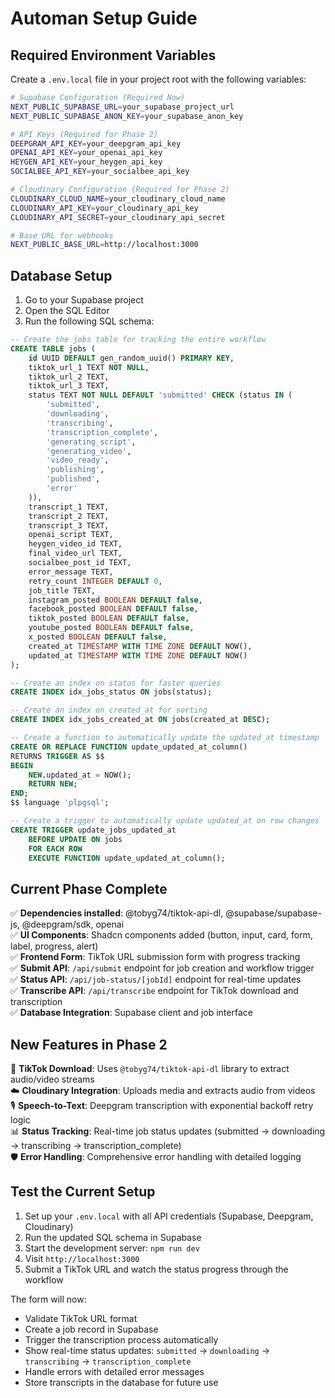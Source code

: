 # Automan Setup Guide

## Required Environment Variables

Create a `.env.local` file in your project root with the following variables:

```bash
# Supabase Configuration (Required Now)
NEXT_PUBLIC_SUPABASE_URL=your_supabase_project_url
NEXT_PUBLIC_SUPABASE_ANON_KEY=your_supabase_anon_key

# API Keys (Required for Phase 2)
DEEPGRAM_API_KEY=your_deepgram_api_key
OPENAI_API_KEY=your_openai_api_key  
HEYGEN_API_KEY=your_heygen_api_key
SOCIALBEE_API_KEY=your_socialbee_api_key

# Cloudinary Configuration (Required for Phase 2)
CLOUDINARY_CLOUD_NAME=your_cloudinary_cloud_name
CLOUDINARY_API_KEY=your_cloudinary_api_key
CLOUDINARY_API_SECRET=your_cloudinary_api_secret

# Base URL for webhooks
NEXT_PUBLIC_BASE_URL=http://localhost:3000
```

## Database Setup

1. Go to your Supabase project
2. Open the SQL Editor
3. Run the following SQL schema:

```sql
-- Create the jobs table for tracking the entire workflow
CREATE TABLE jobs (
    id UUID DEFAULT gen_random_uuid() PRIMARY KEY,
    tiktok_url_1 TEXT NOT NULL,
    tiktok_url_2 TEXT,
    tiktok_url_3 TEXT,
    status TEXT NOT NULL DEFAULT 'submitted' CHECK (status IN (
        'submitted', 
        'downloading', 
        'transcribing', 
        'transcription_complete',
        'generating_script', 
        'generating_video', 
        'video_ready', 
        'publishing', 
        'published', 
        'error'
    )),
    transcript_1 TEXT,
    transcript_2 TEXT,
    transcript_3 TEXT,
    openai_script TEXT,
    heygen_video_id TEXT,
    final_video_url TEXT,
    socialbee_post_id TEXT,
    error_message TEXT,
    retry_count INTEGER DEFAULT 0,
    job_title TEXT,
    instagram_posted BOOLEAN DEFAULT false,
    facebook_posted BOOLEAN DEFAULT false,
    tiktok_posted BOOLEAN DEFAULT false,
    youtube_posted BOOLEAN DEFAULT false,
    x_posted BOOLEAN DEFAULT false,
    created_at TIMESTAMP WITH TIME ZONE DEFAULT NOW(),
    updated_at TIMESTAMP WITH TIME ZONE DEFAULT NOW()
);

-- Create an index on status for faster queries
CREATE INDEX idx_jobs_status ON jobs(status);

-- Create an index on created_at for sorting
CREATE INDEX idx_jobs_created_at ON jobs(created_at DESC);

-- Create a function to automatically update the updated_at timestamp
CREATE OR REPLACE FUNCTION update_updated_at_column()
RETURNS TRIGGER AS $$
BEGIN
    NEW.updated_at = NOW();
    RETURN NEW;
END;
$$ language 'plpgsql';

-- Create a trigger to automatically update updated_at on row changes
CREATE TRIGGER update_jobs_updated_at 
    BEFORE UPDATE ON jobs 
    FOR EACH ROW 
    EXECUTE FUNCTION update_updated_at_column();
```

## Current Phase Complete

✅ **Dependencies installed**: @tobyg74/tiktok-api-dl, @supabase/supabase-js, @deepgram/sdk, openai  
✅ **UI Components**: Shadcn components added (button, input, card, form, label, progress, alert)  
✅ **Frontend Form**: TikTok URL submission form with progress tracking  
✅ **Submit API**: `/api/submit` endpoint for job creation and workflow trigger  
✅ **Status API**: `/api/job-status/[jobId]` endpoint for real-time updates  
✅ **Transcribe API**: `/api/transcribe` endpoint for TikTok download and transcription  
✅ **Database Integration**: Supabase client and job interface  

## New Features in Phase 2

🔄 **TikTok Download**: Uses `@tobyg74/tiktok-api-dl` library to extract audio/video streams  
☁️ **Cloudinary Integration**: Uploads media and extracts audio from videos  
🎙️ **Speech-to-Text**: Deepgram transcription with exponential backoff retry logic  
📊 **Status Tracking**: Real-time job status updates (submitted → downloading → transcribing → transcription_complete)  
🛡️ **Error Handling**: Comprehensive error handling with detailed logging  

## Test the Current Setup

1. Set up your `.env.local` with all API credentials (Supabase, Deepgram, Cloudinary)
2. Run the updated SQL schema in Supabase
3. Start the development server: `npm run dev`
4. Visit `http://localhost:3000`
5. Submit a TikTok URL and watch the status progress through the workflow

The form will now:
- Validate TikTok URL format
- Create a job record in Supabase  
- Trigger the transcription process automatically
- Show real-time status updates: `submitted` → `downloading` → `transcribing` → `transcription_complete`
- Handle errors with detailed error messages
- Store transcripts in the database for future use 